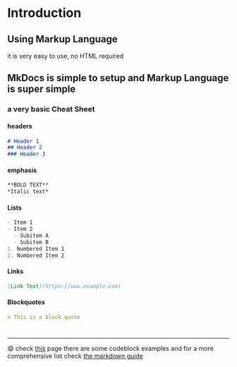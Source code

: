 # Introduction
## Using Markup Language
it is very easy to use, no HTML required

## MkDocs is simple to setup and Markup Language is super simple
### a very basic Cheat Sheet
#### headers
```md title="headers"
# Header 1
## Header 2
### Header 3
```
#### emphasis
```md title="emphasis"
**BOLD TEXT**
*Italic text*

```
#### Lists
```md title="lists"
- Item 1
- Item 2
  - Subitem A
  - Subitem B
1. Numbered Item 1
2. Numbered Item 2

```
#### Links
```md title="Links"
[Link Text](https://www.example.com)

```
#### Blockquotes
```md title="blockquotes"
> This is a block quote
```

#
- - -
:smile: check [this](/page3) page there are some codeblock examples and for a more comprehensive list check <a href="https://www.markdownguide.org/cheat-sheet/" target="_blank">the markdown guide</a>

